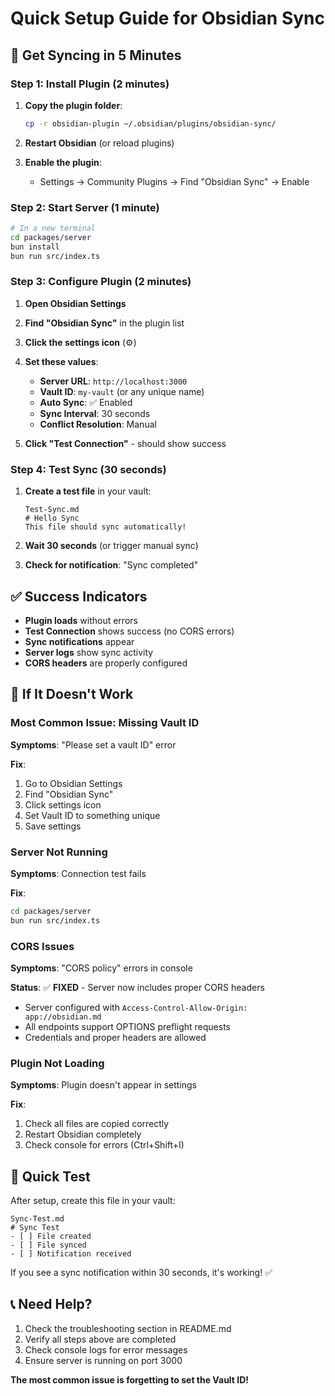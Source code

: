 # Quick Setup Guide for Obsidian Sync

## 🚀 Get Syncing in 5 Minutes

### Step 1: Install Plugin (2 minutes)

1. **Copy the plugin folder**:
   ```bash
   cp -r obsidian-plugin ~/.obsidian/plugins/obsidian-sync/
   ```

2. **Restart Obsidian** (or reload plugins)

3. **Enable the plugin**:
   - Settings → Community Plugins → Find "Obsidian Sync" → Enable

### Step 2: Start Server (1 minute)

```bash
# In a new terminal
cd packages/server
bun install
bun run src/index.ts
```

### Step 3: Configure Plugin (2 minutes)

1. **Open Obsidian Settings**
2. **Find "Obsidian Sync"** in the plugin list
3. **Click the settings icon** (⚙️)
4. **Set these values**:
   - **Server URL**: `http://localhost:3000`
   - **Vault ID**: `my-vault` (or any unique name)
   - **Auto Sync**: ✅ Enabled
   - **Sync Interval**: 30 seconds
   - **Conflict Resolution**: Manual

5. **Click "Test Connection"** - should show success

### Step 4: Test Sync (30 seconds)

1. **Create a test file** in your vault:
   ```
   Test-Sync.md
   # Hello Sync
   This file should sync automatically!
   ```

2. **Wait 30 seconds** (or trigger manual sync)
3. **Check for notification**: "Sync completed"

## ✅ Success Indicators

- **Plugin loads** without errors
- **Test Connection** shows success (no CORS errors)
- **Sync notifications** appear
- **Server logs** show sync activity
- **CORS headers** are properly configured

## 🔧 If It Doesn't Work

### Most Common Issue: Missing Vault ID

**Symptoms**: "Please set a vault ID" error

**Fix**:
1. Go to Obsidian Settings
2. Find "Obsidian Sync"
3. Click settings icon
4. Set Vault ID to something unique
5. Save settings

### Server Not Running

**Symptoms**: Connection test fails

**Fix**:
```bash
cd packages/server
bun run src/index.ts
```

### CORS Issues

**Symptoms**: "CORS policy" errors in console

**Status**: ✅ **FIXED** - Server now includes proper CORS headers
- Server configured with `Access-Control-Allow-Origin: app://obsidian.md`
- All endpoints support OPTIONS preflight requests
- Credentials and proper headers are allowed

### Plugin Not Loading

**Symptoms**: Plugin doesn't appear in settings

**Fix**:
1. Check all files are copied correctly
2. Restart Obsidian completely
3. Check console for errors (Ctrl+Shift+I)

## 🎯 Quick Test

After setup, create this file in your vault:

```
Sync-Test.md
# Sync Test
- [ ] File created
- [ ] File synced
- [ ] Notification received
```

If you see a sync notification within 30 seconds, it's working! ✅

## 📞 Need Help?

1. Check the troubleshooting section in README.md
2. Verify all steps above are completed
3. Check console logs for error messages
4. Ensure server is running on port 3000

**The most common issue is forgetting to set the Vault ID!**